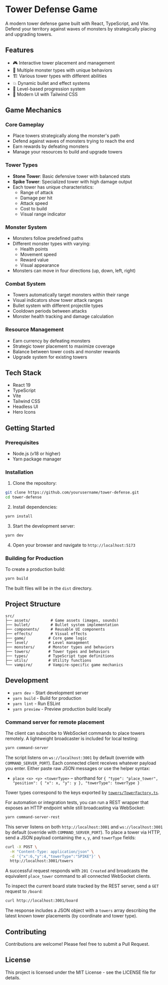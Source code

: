 # Tower Defense Game

A modern tower defense game built with React, TypeScript, and Vite. Defend your territory against waves of monsters by strategically placing and upgrading towers.

## Features

- 🎮 Interactive tower placement and management
- 🐉 Multiple monster types with unique behaviors
- 🏗️ Various tower types with different abilities
- 💥 Dynamic bullet and effect systems
- 🎯 Level-based progression system
- 🎨 Modern UI with Tailwind CSS

## Game Mechanics

### Core Gameplay

- Place towers strategically along the monster's path
- Defend against waves of monsters trying to reach the end
- Earn rewards by defeating monsters
- Manage your resources to build and upgrade towers

### Tower Types

- **Stone Tower**: Basic defensive tower with balanced stats
- **Spike Tower**: Specialized tower with high damage output
- Each tower has unique characteristics:
  - Range of attack
  - Damage per hit
  - Attack speed
  - Cost to build
  - Visual range indicator

### Monster System

- Monsters follow predefined paths
- Different monster types with varying:
  - Health points
  - Movement speed
  - Reward value
  - Visual appearance
- Monsters can move in four directions (up, down, left, right)

### Combat System

- Towers automatically target monsters within their range
- Visual indicators show tower attack ranges
- Bullet system with different projectile types
- Cooldown periods between attacks
- Monster health tracking and damage calculation

### Resource Management

- Earn currency by defeating monsters
- Strategic tower placement to maximize coverage
- Balance between tower costs and monster rewards
- Upgrade system for existing towers

## Tech Stack

- React 19
- TypeScript
- Vite
- Tailwind CSS
- Headless UI
- Hero Icons

## Getting Started

### Prerequisites

- Node.js (v18 or higher)
- Yarn package manager

### Installation

1. Clone the repository:

```bash
git clone https://github.com/yourusername/tower-defense.git
cd tower-defense
```

2. Install dependencies:

```bash
yarn install
```

3. Start the development server:

```bash
yarn dev
```

4. Open your browser and navigate to `http://localhost:5173`

### Building for Production

To create a production build:

```bash
yarn build
```

The built files will be in the `dist` directory.

## Project Structure

```
src/
├── assets/         # Game assets (images, sounds)
├── bullet/         # Bullet system implementation
├── components/     # Reusable UI components
├── effects/        # Visual effects
├── game/          # Core game logic
├── level/         # Level management
├── monsters/      # Monster types and behaviors
├── towers/        # Tower types and behaviors
├── types/         # TypeScript type definitions
├── utils/         # Utility functions
└── vampire/       # Vampire-specific game mechanics
```

## Development

- `yarn dev` - Start development server
- `yarn build` - Build for production
- `yarn lint` - Run ESLint
- `yarn preview` - Preview production build locally

### Command server for remote placement

The client can subscribe to WebSocket commands to place towers remotely. A
lightweight broadcaster is included for local testing:

```bash
yarn command-server
```

The script listens on `ws://localhost:3001` by default (override with
`COMMAND_SERVER_PORT`). Each connected client receives whatever payload you
enter. Either paste raw JSON messages or use the helper syntax:

- `place <x> <y> <towerType>` – shorthand for
  `{ "type": "place_tower", "position": { "x": x, "y": y }, "towerType": towerType }`

Tower types correspond to the keys exported by
[`towers/TowerFactory.ts`](src/towers/TowerFactory.ts).

For automation or integration tests, you can run a REST wrapper that exposes an
HTTP endpoint while still broadcasting via WebSocket:

```bash
yarn command-server-rest
```

This server listens on both `http://localhost:3001` and `ws://localhost:3001`
by default (override with `COMMAND_SERVER_PORT`). To place a tower via HTTP,
send a JSON payload containing the `x`, `y`, and `towerType` fields:

```bash
curl -X POST \
  -H "Content-Type: application/json" \
  -d '{"x":6,"y":4,"towerType":"SPIKE"}' \
  http://localhost:3001/towers
```

A successful request responds with `201 Created` and broadcasts the equivalent
`place_tower` command to all connected WebSocket clients.

To inspect the current board state tracked by the REST server, send a `GET`
request to `/board`:

```bash
curl http://localhost:3001/board
```

The response includes a JSON object with a `towers` array describing the latest
known tower placements (by coordinate and tower type).

## Contributing

Contributions are welcome! Please feel free to submit a Pull Request.

## License

This project is licensed under the MIT License - see the LICENSE file for details.
